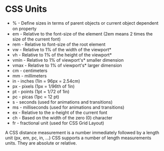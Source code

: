 # CSS Units

- % - Deﬁne sizes in terms of parent objects or current object dependent on property
- em - Relative to the font-size of the element (2em means 2 times the size of the current font)
- rem - Relative to font-size of the root element
- vw - Relative to 1% of the width of the viewport*
- vh - Relative to 1% of the height of the viewport*
- vmin - Relative to 1% of viewport's* smaller dimension
- vmax - Relative to 1% of viewport's* larger dimension
- cm - centimeters
- mm - millimeters
- in - inches (1in = 96px = 2.54cm)
- px - pixels (1px = 1/96th of 1in)
- pt - points (1pt = 1/72 of 1in)
- pc - picas (1pc = 12 pt)
- s - seconds (used for animations and transitions)
- ms - milliseconds (used for animations and transitions)
- ex - Relative to the x-height of the current font
- ch - Based on the width of the zero (0) character
- fr - fractional unit (used for CSS Grid Layout)

A CSS distance measurement is a number immediately followed by a length unit (px, em, pc, in, …)
CSS supports a number of length measurements units. They are absolute or relative.